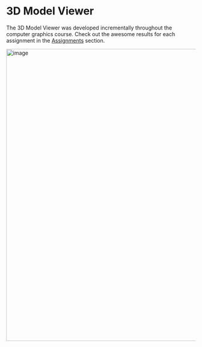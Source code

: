 # 3D Model Viewer  
The 3D Model Viewer was developed incrementally throughout the computer graphics course. Check out the awesome results for each assignment in the [Assignments](Assignments) section.  


<img width="777" alt="image" src="https://user-images.githubusercontent.com/100927079/222875853-04d50596-2c40-4cd1-ad55-2626cb78fbd5.png">  

